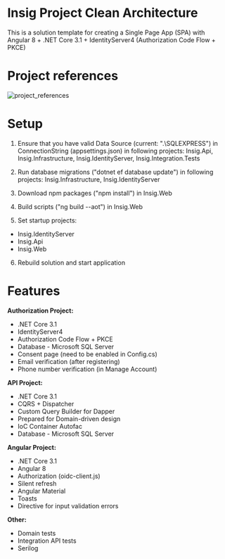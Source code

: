 # Insig Project Clean Architecture
This is a solution template for creating a Single Page App (SPA) with Angular 8 + .NET Core 3.1 + IdentityServer4 (Authorization Code Flow + PKCE)

# Project references
![project_references](https://github.com/pklejnowski/angular_core/blob/master/project_references.png)

# Setup
1. Ensure that you have valid Data Source (current: ".\\SQLEXPRESS") in ConnectionString (appsettings.json) in following projects: Insig.Api, Insig.Infrastructure, Insig.IdentityServer, Insig.Integration.Tests

2. Run database migrations ("dotnet ef database update") in following projects: Insig.Infrastructure, Insig.IdentityServer

3. Download npm packages ("npm install") in Insig.Web

4. Build scripts ("ng build --aot") in Insig.Web

5. Set startup projects:
- Insig.IdentityServer
- Insig.Api
- Insig.Web

6. Rebuild solution and start application

# Features
**Authorization Project:**
- .NET Core 3.1
- IdentityServer4
- Authorization Code Flow + PKCE
- Database - Microsoft SQL Server
- Consent page (need to be enabled in Config.cs)
- Email verification (after registering)
- Phone number verification (in Manage Account)

**API Project:**
- .NET Core 3.1
- CQRS + Dispatcher
- Custom Query Builder for Dapper
- Prepared for Domain-driven design
- IoC Container Autofac
- Database - Microsoft SQL Server

**Angular Project:**
- .NET Core 3.1
- Angular 8
- Authorization (oidc-client.js)
- Silent refresh
- Angular Material
- Toasts
- Directive for input validation errors

**Other:**
- Domain tests
- Integration API tests
- Serilog
